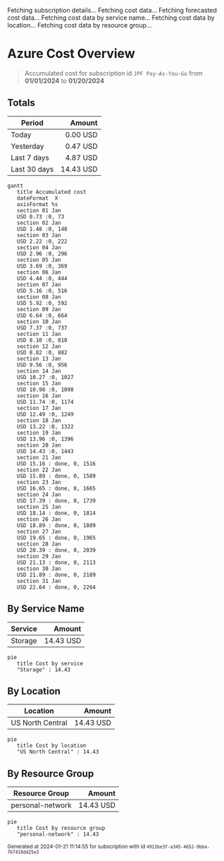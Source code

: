 Fetching subscription details...
Fetching cost data...
Fetching forecasted cost data...
Fetching cost data by service name...
Fetching cost data by location...
Fetching cost data by resource group...
# Azure Cost Overview

> Accumulated cost for subscription id `JPF Pay-As-You-Go` from **01/01/2024** to **01/20/2024**

## Totals

|Period|Amount|
|---|---:|
|Today|0.00 USD|
|Yesterday|0.47 USD|
|Last 7 days|4.87 USD|
|Last 30 days|14.43 USD|

```mermaid
gantt
   title Accumulated cost
   dateFormat  X
   axisFormat %s
   section 01 Jan
   USD 0.73 :0, 73
   section 02 Jan
   USD 1.48 :0, 148
   section 03 Jan
   USD 2.22 :0, 222
   section 04 Jan
   USD 2.96 :0, 296
   section 05 Jan
   USD 3.69 :0, 369
   section 06 Jan
   USD 4.44 :0, 444
   section 07 Jan
   USD 5.16 :0, 516
   section 08 Jan
   USD 5.92 :0, 592
   section 09 Jan
   USD 6.64 :0, 664
   section 10 Jan
   USD 7.37 :0, 737
   section 11 Jan
   USD 8.10 :0, 810
   section 12 Jan
   USD 8.82 :0, 882
   section 13 Jan
   USD 9.56 :0, 956
   section 14 Jan
   USD 10.27 :0, 1027
   section 15 Jan
   USD 10.98 :0, 1098
   section 16 Jan
   USD 11.74 :0, 1174
   section 17 Jan
   USD 12.49 :0, 1249
   section 18 Jan
   USD 13.22 :0, 1322
   section 19 Jan
   USD 13.96 :0, 1396
   section 20 Jan
   USD 14.43 :0, 1443
   section 21 Jan
   USD 15.16 : done, 0, 1516
   section 22 Jan
   USD 15.89 : done, 0, 1589
   section 23 Jan
   USD 16.65 : done, 0, 1665
   section 24 Jan
   USD 17.39 : done, 0, 1739
   section 25 Jan
   USD 18.14 : done, 0, 1814
   section 26 Jan
   USD 18.89 : done, 0, 1889
   section 27 Jan
   USD 19.65 : done, 0, 1965
   section 28 Jan
   USD 20.39 : done, 0, 2039
   section 29 Jan
   USD 21.13 : done, 0, 2113
   section 30 Jan
   USD 21.89 : done, 0, 2189
   section 31 Jan
   USD 22.64 : done, 0, 2264
```

## By Service Name

|Service|Amount|
|---|---:|
|Storage|14.43 USD|

```mermaid
pie
   title Cost by service
   "Storage" : 14.43
```

## By Location

|Location|Amount|
|---|---:|
|US North Central|14.43 USD|

```mermaid
pie
   title Cost by location
   "US North Central" : 14.43
```

## By Resource Group

|Resource Group|Amount|
|---|---:|
|personal-network|14.43 USD|

```mermaid
pie
   title Cost by resource group
   "personal-network" : 14.43
```

<sup>Generated at 2024-01-21 11:14:55 for subscription with id `4913be3f-a345-4652-9bba-767418dd25e3`</sup>
